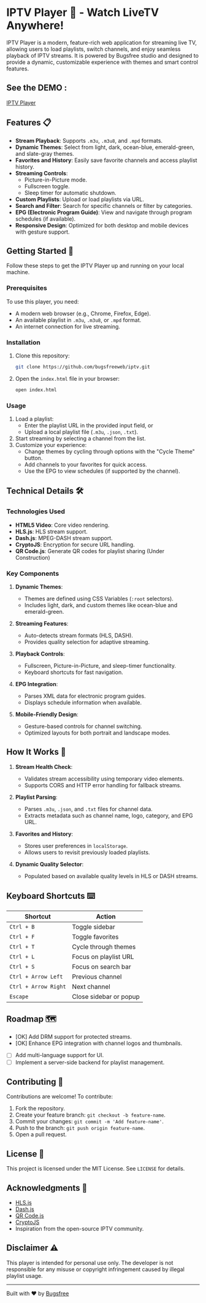 # IPTV Player 🎥 - Watch LiveTV Anywhere!

IPTV Player is a modern, feature-rich web application for streaming live TV, allowing users to load playlists, switch channels, and enjoy seamless playback of IPTV streams. It is powered by Bugsfree studio and designed to provide a dynamic, customizable experience with themes and smart control features.

## See the DEMO :
[IPTV Player](https://bugsfreeweb.github.io/iptv)

## Features 📋

- **Stream Playback**: Supports `.m3u`, `.m3u8`, and `.mpd` formats.
- **Dynamic Themes**: Select from light, dark, ocean-blue, emerald-green, and slate-gray themes.
- **Favorites and History**: Easily save favorite channels and access playlist history.
- **Streaming Controls**:
  - Picture-in-Picture mode.
  - Fullscreen toggle.
  - Sleep timer for automatic shutdown.
- **Custom Playlists**: Upload or load playlists via URL.
- **Search and Filter**: Search for specific channels or filter by categories.
- **EPG (Electronic Program Guide)**: View and navigate through program schedules (if available).
- **Responsive Design**: Optimized for both desktop and mobile devices with gesture support.

## Getting Started 🚀

Follow these steps to get the IPTV Player up and running on your local machine.

### Prerequisites

To use this player, you need:
- A modern web browser (e.g., Chrome, Firefox, Edge).
- An available playlist in `.m3u`, `.m3u8`, or `.mpd` format.
- An internet connection for live streaming.

### Installation

1. Clone this repository:
   ```bash
   git clone https://github.com/bugsfreeweb/iptv.git
   ```
2. Open the `index.html` file in your browser:
   ```bash
   open index.html
   ```

### Usage

1. Load a playlist:
   - Enter the playlist URL in the provided input field, or
   - Upload a local playlist file (`.m3u`, `.json`, `.txt`).
2. Start streaming by selecting a channel from the list.
3. Customize your experience:
   - Change themes by cycling through options with the "Cycle Theme" button.
   - Add channels to your favorites for quick access.
   - Use the EPG to view schedules (if supported by the channel).

## Technical Details 🛠️

### Technologies Used

- **HTML5 Video**: Core video rendering.
- **HLS.js**: HLS stream support.
- **Dash.js**: MPEG-DASH stream support.
- **CryptoJS**: Encryption for secure URL handling.
- **QR Code.js**: Generate QR codes for playlist sharing (Under Construction)

### Key Components

1. **Dynamic Themes**:
   - Themes are defined using CSS Variables (`:root` selectors).
   - Includes light, dark, and custom themes like ocean-blue and emerald-green.

2. **Streaming Features**:
   - Auto-detects stream formats (HLS, DASH).
   - Provides quality selection for adaptive streaming.

3. **Playback Controls**:
   - Fullscreen, Picture-in-Picture, and sleep-timer functionality.
   - Keyboard shortcuts for fast navigation.

4. **EPG Integration**:
   - Parses XML data for electronic program guides.
   - Displays schedule information when available.

5. **Mobile-Friendly Design**:
   - Gesture-based controls for channel switching.
   - Optimized layouts for both portrait and landscape modes.

## How It Works 🔧

1. **Stream Health Check**:
   - Validates stream accessibility using temporary video elements.
   - Supports CORS and HTTP error handling for fallback streams.

2. **Playlist Parsing**:
   - Parses `.m3u`, `.json`, and `.txt` files for channel data.
   - Extracts metadata such as channel name, logo, category, and EPG URL.

3. **Favorites and History**:
   - Stores user preferences in `localStorage`.
   - Allows users to revisit previously loaded playlists.

4. **Dynamic Quality Selector**:
   - Populated based on available quality levels in HLS or DASH streams.

## Keyboard Shortcuts ⌨️

| Shortcut            | Action                     |
|---------------------|----------------------------|
| `Ctrl + B`          | Toggle sidebar            |
| `Ctrl + F`          | Toggle favorites          |
| `Ctrl + T`          | Cycle through themes      |
| `Ctrl + L`          | Focus on playlist URL     |
| `Ctrl + S`          | Focus on search bar       |
| `Ctrl + Arrow Left` | Previous channel          |
| `Ctrl + Arrow Right`| Next channel              |
| `Escape`            | Close sidebar or popup    |

## Roadmap 🗺️

- [OK] Add DRM support for protected streams.
- [OK] Enhance EPG integration with channel logos and thumbnails.
- [ ] Add multi-language support for UI.
- [ ] Implement a server-side backend for playlist management.

## Contributing 🤝

Contributions are welcome! To contribute:
1. Fork the repository.
2. Create your feature branch: `git checkout -b feature-name`.
3. Commit your changes: `git commit -m 'Add feature-name'`.
4. Push to the branch: `git push origin feature-name`.
5. Open a pull request.

## License 📝

This project is licensed under the MIT License. See `LICENSE` for details.

## Acknowledgments 🙏

- [HLS.js](https://github.com/video-dev/hls.js)
- [Dash.js](https://github.com/Dash-Industry-Forum/dash.js)
- [QR Code.js](https://github.com/davidshimjs/qrcodejs)
- [CryptoJS](https://github.com/brix/crypto-js)
- Inspiration from the open-source IPTV community.

## Disclaimer ⚠️

This player is intended for personal use only. The developer is not responsible for any misuse or copyright infringement caused by illegal playlist usage.

---

Built with ❤️ by [Bugsfree](https://github.com/bugsfreeweb)

